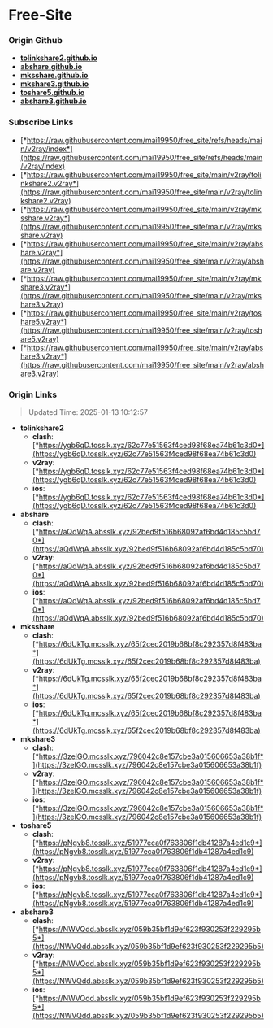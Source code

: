 # Free-Site

### Origin Github

- [**tolinkshare2.github.io**](https://github.com/tolinkshare2/tolinkshare2.github.io)
- [**abshare.github.io**](https://github.com/abshare/abshare.github.io)
- [**mksshare.github.io**](https://github.com/mksshare/mksshare.github.io)
- [**mkshare3.github.io**](https://github.com/mkshare3/mkshare3.github.io)
- [**toshare5.github.io**](https://github.com/toshare5/toshare5.github.io)
- [**abshare3.github.io**](https://github.com/abshare3/abshare3.github.io)

### Subscribe Links

- [*https://raw.githubusercontent.com/mai19950/free_site/refs/heads/main/v2ray/index*](https://raw.githubusercontent.com/mai19950/free_site/refs/heads/main/v2ray/index)
- [*https://raw.githubusercontent.com/mai19950/free_site/main/v2ray/tolinkshare2.v2ray*](https://raw.githubusercontent.com/mai19950/free_site/main/v2ray/tolinkshare2.v2ray)
- [*https://raw.githubusercontent.com/mai19950/free_site/main/v2ray/mksshare.v2ray*](https://raw.githubusercontent.com/mai19950/free_site/main/v2ray/mksshare.v2ray)
- [*https://raw.githubusercontent.com/mai19950/free_site/main/v2ray/abshare.v2ray*](https://raw.githubusercontent.com/mai19950/free_site/main/v2ray/abshare.v2ray)
- [*https://raw.githubusercontent.com/mai19950/free_site/main/v2ray/mkshare3.v2ray*](https://raw.githubusercontent.com/mai19950/free_site/main/v2ray/mkshare3.v2ray)
- [*https://raw.githubusercontent.com/mai19950/free_site/main/v2ray/toshare5.v2ray*](https://raw.githubusercontent.com/mai19950/free_site/main/v2ray/toshare5.v2ray)
- [*https://raw.githubusercontent.com/mai19950/free_site/main/v2ray/abshare3.v2ray*](https://raw.githubusercontent.com/mai19950/free_site/main/v2ray/abshare3.v2ray)

### Origin Links

> Updated Time: 2025-01-13 10:12:57

- **tolinkshare2**
  - **clash**: [*https://ygb6qD.tosslk.xyz/62c77e51563f4ced98f68ea74b61c3d0*](https://ygb6qD.tosslk.xyz/62c77e51563f4ced98f68ea74b61c3d0)
  - **v2ray**: [*https://ygb6qD.tosslk.xyz/62c77e51563f4ced98f68ea74b61c3d0*](https://ygb6qD.tosslk.xyz/62c77e51563f4ced98f68ea74b61c3d0)
  - **ios**: [*https://ygb6qD.tosslk.xyz/62c77e51563f4ced98f68ea74b61c3d0*](https://ygb6qD.tosslk.xyz/62c77e51563f4ced98f68ea74b61c3d0)
- **abshare**
  - **clash**: [*https://aQdWqA.absslk.xyz/92bed9f516b68092af6bd4d185c5bd70*](https://aQdWqA.absslk.xyz/92bed9f516b68092af6bd4d185c5bd70)
  - **v2ray**: [*https://aQdWqA.absslk.xyz/92bed9f516b68092af6bd4d185c5bd70*](https://aQdWqA.absslk.xyz/92bed9f516b68092af6bd4d185c5bd70)
  - **ios**: [*https://aQdWqA.absslk.xyz/92bed9f516b68092af6bd4d185c5bd70*](https://aQdWqA.absslk.xyz/92bed9f516b68092af6bd4d185c5bd70)
- **mksshare**
  - **clash**: [*https://6dUkTg.mcsslk.xyz/65f2cec2019b68bf8c292357d8f483ba*](https://6dUkTg.mcsslk.xyz/65f2cec2019b68bf8c292357d8f483ba)
  - **v2ray**: [*https://6dUkTg.mcsslk.xyz/65f2cec2019b68bf8c292357d8f483ba*](https://6dUkTg.mcsslk.xyz/65f2cec2019b68bf8c292357d8f483ba)
  - **ios**: [*https://6dUkTg.mcsslk.xyz/65f2cec2019b68bf8c292357d8f483ba*](https://6dUkTg.mcsslk.xyz/65f2cec2019b68bf8c292357d8f483ba)
- **mkshare3**
  - **clash**: [*https://3zelGO.mcsslk.xyz/796042c8e157cbe3a015606653a38b1f*](https://3zelGO.mcsslk.xyz/796042c8e157cbe3a015606653a38b1f)
  - **v2ray**: [*https://3zelGO.mcsslk.xyz/796042c8e157cbe3a015606653a38b1f*](https://3zelGO.mcsslk.xyz/796042c8e157cbe3a015606653a38b1f)
  - **ios**: [*https://3zelGO.mcsslk.xyz/796042c8e157cbe3a015606653a38b1f*](https://3zelGO.mcsslk.xyz/796042c8e157cbe3a015606653a38b1f)
- **toshare5**
  - **clash**: [*https://pNgvb8.tosslk.xyz/51977eca0f763806f1db41287a4ed1c9*](https://pNgvb8.tosslk.xyz/51977eca0f763806f1db41287a4ed1c9)
  - **v2ray**: [*https://pNgvb8.tosslk.xyz/51977eca0f763806f1db41287a4ed1c9*](https://pNgvb8.tosslk.xyz/51977eca0f763806f1db41287a4ed1c9)
  - **ios**: [*https://pNgvb8.tosslk.xyz/51977eca0f763806f1db41287a4ed1c9*](https://pNgvb8.tosslk.xyz/51977eca0f763806f1db41287a4ed1c9)
- **abshare3**
  - **clash**: [*https://NWVQdd.absslk.xyz/059b35bf1d9ef623f930253f229295b5*](https://NWVQdd.absslk.xyz/059b35bf1d9ef623f930253f229295b5)
  - **v2ray**: [*https://NWVQdd.absslk.xyz/059b35bf1d9ef623f930253f229295b5*](https://NWVQdd.absslk.xyz/059b35bf1d9ef623f930253f229295b5)
  - **ios**: [*https://NWVQdd.absslk.xyz/059b35bf1d9ef623f930253f229295b5*](https://NWVQdd.absslk.xyz/059b35bf1d9ef623f930253f229295b5)

